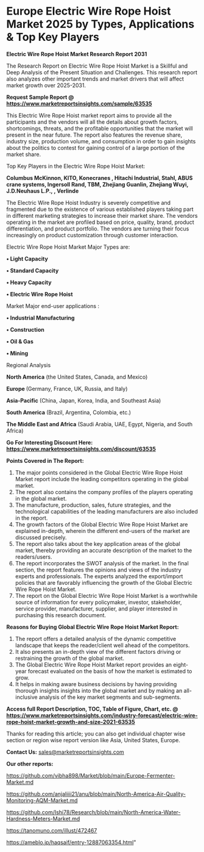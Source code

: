 # Europe Electric Wire Rope Hoist Market 2025 by Types, Applications & Top Key Players

<strong>Electric Wire Rope Hoist Market Research Report 2031</strong>

The Research Report on Electric Wire Rope Hoist Market is a Skillful and Deep Analysis of the Present Situation and Challenges. This research report also analyzes other important trends and market drivers that will affect market growth over 2025-2031.

<strong>Request Sample Report @ <a href=https://www.marketreportsinsights.com/sample/63535>https://www.marketreportsinsights.com/sample/63535</a></strong>

This Electric Wire Rope Hoist market report aims to provide all the participants and the vendors will all the details about growth factors, shortcomings, threats, and the profitable opportunities that the market will present in the near future. The report also features the revenue share, industry size, production volume, and consumption in order to gain insights about the politics to contest for gaining control of a large portion of the market share.

Top Key Players in the Electric Wire Rope Hoist Market:

<strong>Columbus McKinnon, KITO, Konecranes , Hitachi Industrial, Stahl, ABUS crane systems, Ingersoll Rand, TBM, Zhejiang Guanlin, Zhejiang Wuyi, J.D.Neuhaus L.P., , Verlinde</strong>

The Electric Wire Rope Hoist Industry is severely competitive and fragmented due to the existence of various established players taking part in different marketing strategies to increase their market share. The vendors operating in the market are profiled based on price, quality, brand, product differentiation, and product portfolio. The vendors are turning their focus increasingly on product customization through customer interaction.

Electric Wire Rope Hoist Market Major Types are:

<strong>• Light Capacity

• Standard Capacity

• Heavy Capacity

• Electric Wire Rope Hoist</strong>

Market Major end-user applications :

<strong>• Industrial Manufacturing

• Construction

• Oil & Gas

• Mining</strong>

Regional Analysis

</u><strong><b>North America</b></strong> (the United States, Canada, and Mexico)

<strong><b>Europe </b></strong>(Germany, France, UK, Russia, and Italy)

<strong><b>Asia-Pacific</b></strong> (China, Japan, Korea, India, and Southeast Asia)

<strong><b>South America</b></strong> (Brazil, Argentina, Colombia, etc.)

<strong><b>The Middle East and Africa</b></strong> (Saudi Arabia, UAE, Egypt, Nigeria, and South Africa)

<strong>Go For Interesting Discount Here: <a href=https://www.marketreportsinsights.com/discount/63535>https://www.marketreportsinsights.com/discount/63535</a></strong>

<strong>Points Covered in The Report:</strong>
<ol>
  <li>The major points considered in the Global Electric Wire Rope Hoist Market report include the leading competitors operating in the global market.</li>
  <li>The report also contains the company profiles of the players operating in the global market.</li>
  <li>The manufacture, production, sales, future strategies, and the technological capabilities of the leading manufacturers are also included in the report.</li>
  <li>The growth factors of the Global Electric Wire Rope Hoist Market are explained in-depth, wherein the different end-users of the market are discussed precisely.</li>
  <li>The report also talks about the key application areas of the global market, thereby providing an accurate description of the market to the readers/users.</li>
  <li>The report incorporates the SWOT analysis of the market. In the final section, the report features the opinions and views of the industry experts and professionals. The experts analyzed the export/import policies that are favorably influencing the growth of the Global Electric Wire Rope Hoist Market.</li>
  <li>The report on the Global Electric Wire Rope Hoist Market is a worthwhile source of information for every policymaker, investor, stakeholder, service provider, manufacturer, supplier, and player interested in purchasing this research document.</li>
</ol>
<strong>Reasons for Buying Global Electric Wire Rope Hoist Market Report:</strong>

<ol>
  <li>The report offers a detailed analysis of the dynamic competitive landscape that keeps the reader/client well ahead of the competitors.</li>
  <li>It also presents an in-depth view of the different factors driving or restraining the growth of the global market.</li>
  <li>The Global Electric Wire Rope Hoist Market report provides an eight-year forecast evaluated on the basis of how the market is estimated to grow.</li>
  <li>It helps in making aware business decisions by having providing thorough insights insights into the global market and by making an all-inclusive analysis of the key market segments and sub-segments.</li>
</ol>
<strong>Access full Report Description, TOC, Table of Figure, Chart, etc. @ <a href=https://www.marketreportsinsights.com/industry-forecast/electric-wire-rope-hoist-market-growth-and-size-2021-63535>https://www.marketreportsinsights.com/industry-forecast/electric-wire-rope-hoist-market-growth-and-size-2021-63535</a></strong>


Thanks for reading this article; you can also get individual chapter wise section or region wise report version like Asia, United States, Europe.

<strong>Contact Us:</strong>
sales@marketreportsinsights.com

<strong>Our other reports:</strong>

<a href=https://github.com/vibha898/Market/blob/main/Europe-Fermenter-Market.md>https://github.com/vibha898/Market/blob/main/Europe-Fermenter-Market.md</a>

<a href=https://github.com/anjaliiii21/anu/blob/main/North-America-Air-Quality-Monitoring-AQM-Market.md>https://github.com/anjaliiii21/anu/blob/main/North-America-Air-Quality-Monitoring-AQM-Market.md</a>

<a href=https://github.com/Ishi78/Research/blob/main/North-America-Water-Hardness-Meters-Market.md>https://github.com/Ishi78/Research/blob/main/North-America-Water-Hardness-Meters-Market.md</a>

<a href=https://tanomuno.com/illust/472467>https://tanomuno.com/illust/472467</a>

<a href=https://ameblo.jp/haqsaif/entry-12887063354.html>https://ameblo.jp/haqsaif/entry-12887063354.html</a>"
